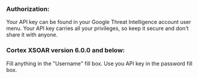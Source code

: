 ### Authorization:
Your API key can be found in your Google Threat Intelligence account user menu.
Your API key carries all your privileges, so keep it secure and don't share it with anyone.

### Cortex XSOAR version 6.0.0 and below:
Fill anything in the "Username" fill box. Use you API key in the password fill box.